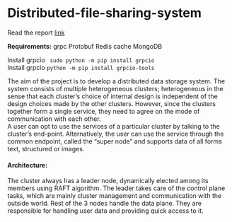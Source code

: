 # Distributed-file-sharing-system

Read the report [link](https://github.com/harshithreddyhr9/Distributed-file-sharing-system/blob/master/Team_Drop.io_CMPE275_Project1_Report.pdf)  


**Requirements:**
grpc
Protobuf
Redis cache
MongoDB

Install grpcio  ``` sudo python -m pip install grpcio```  
Install grpcio  ```python -m pip install grpcio-tools```

The aim of the project is to develop a distributed data storage system. The system consists of multiple heterogeneous clusters; heterogeneous in the sense that each cluster’s choice of internal design is independent of the design choices made by the other clusters. However, since the clusters together form a single service, they need to agree on the mode of communication
with each other.  
A user can opt to use the services of a particular cluster by talking to the cluster’s end-point. Alternatively, the user can use the service through the common endpoint, called the “super node” and supports data of all forms text, structured or images.  

#### Architecture:
The cluster always has a leader node, dynamically elected among its members using RAFT algorithm. The leader takes care of the control plane tasks, which are mainly cluster management and communication with the outside world. Rest of the 3 nodes handle the data plane. They are responsible for handling user data and providing quick access to it.



